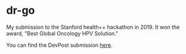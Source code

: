 # dr-go
My submission to the Stanford health++ hackathon in 2019. It won the award, "Best Global Oncology HPV Solution."

You can find the DevPost submission [here](https://devpost.com/software/dr-go-ge5x8c).

